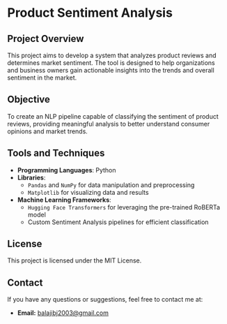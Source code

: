 # Product Sentiment Analysis

## Project Overview
This project aims to develop a system that analyzes product reviews and determines market sentiment. The tool is designed to help organizations and business owners gain actionable insights into the trends and overall sentiment in the market.

## Objective
To create an NLP pipeline capable of classifying the sentiment of product reviews, providing meaningful analysis to better understand consumer opinions and market trends.

## Tools and Techniques
- **Programming Languages**: Python
- **Libraries**:
  - `Pandas` and `NumPy` for data manipulation and preprocessing
  - `Matplotlib` for visualizing data and results
- **Machine Learning Frameworks**:
  - `Hugging Face Transformers` for leveraging the pre-trained RoBERTa model
  - Custom Sentiment Analysis pipelines for efficient classification

## License

This project is licensed under the MIT License.

## Contact

If you have any questions or suggestions, feel free to contact me at:
- **Email:** balajibj2003@gmail.com
